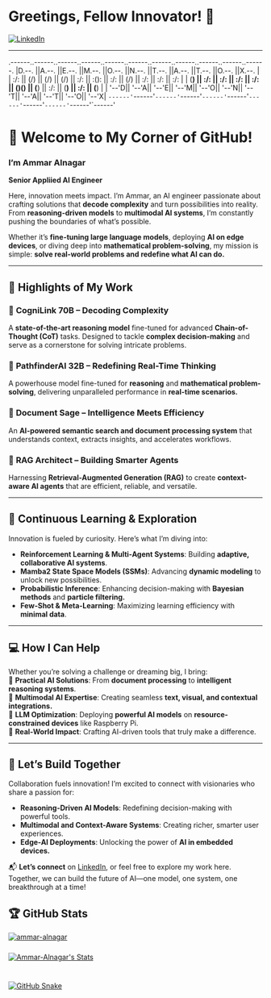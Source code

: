 
# Greetings, Fellow Innovator! 👋  

<a href="https://linkedin.com/in/ammar-alnagar-393413201" target="_blank">
<img src="https://img.shields.io/badge/LinkedIn-%231E77B5.svg?&style=for-the-badge&logo=linkedin&logoColor=white" alt="LinkedIn" />
</a>  



---



.------..------..------..------..------..------..------..------..------..------..------.
|D.--. ||A.--. ||E.--. ||M.--. ||O.--. ||N.--. ||T.--. ||A.--. ||T.--. ||O.--. ||X.--. |
| :/\: || (\/) || (\/) || (\/) || :/\: || :(): || :/\: || (\/) || :/\: || :/\: || :/\: |
| (__) || :\/: || :\/: || :\/: || :\/: || ()() || (__) || :\/: || (__) || :\/: || (__) |
| '--'D|| '--'A|| '--'E|| '--'M|| '--'O|| '--'N|| '--'T|| '--'A|| '--'T|| '--'O|| '--'X|
`------'`------'`------'`------'`------'`------'`------'`------'`------'`------'`------'

                                                                                                                          
                                                                                                       
# 🌟 Welcome to My Corner of GitHub!  
### I’m Ammar Alnagar  
**Senior Appliied AI Engineer**   

Here, innovation meets impact. I’m Ammar, an AI engineer passionate about crafting solutions that **decode complexity** and turn possibilities into reality. From **reasoning-driven models** to **multimodal AI systems**, I’m constantly pushing the boundaries of what’s possible.  

Whether it’s **fine-tuning large language models**, deploying **AI on edge devices**, or diving deep into **mathematical problem-solving**, my mission is simple: **solve real-world problems and redefine what AI can do.**  

---

## 🚀 Highlights of My Work  

### 🔱 **CogniLink 70B – Decoding Complexity**  
A **state-of-the-art reasoning model** fine-tuned for advanced **Chain-of-Thought (CoT)** tasks. Designed to tackle **complex decision-making** and serve as a cornerstone for solving intricate problems.  

### 🧠 **PathfinderAI 32B – Redefining Real-Time Thinking**  
A powerhouse model fine-tuned for **reasoning** and **mathematical problem-solving**, delivering unparalleled performance in **real-time scenarios.**  

### 📜 **Document Sage – Intelligence Meets Efficiency**  
An **AI-powered semantic search and document processing system** that understands context, extracts insights, and accelerates workflows.  

### 🔗 **RAG Architect – Building Smarter Agents**  
Harnessing **Retrieval-Augmented Generation (RAG)** to create **context-aware AI agents** that are efficient, reliable, and versatile.  

---

## 🌱 Continuous Learning & Exploration  

Innovation is fueled by curiosity. Here’s what I’m diving into:  
- **Reinforcement Learning & Multi-Agent Systems**: Building **adaptive, collaborative AI systems**.  
- **Mamba2 State Space Models (SSMs)**: Advancing **dynamic modeling** to unlock new possibilities.  
- **Probabilistic Inference**: Enhancing decision-making with **Bayesian methods** and **particle filtering.**  
- **Few-Shot & Meta-Learning**: Maximizing learning efficiency with **minimal data**.  

---

## 💻 How I Can Help  

Whether you’re solving a challenge or dreaming big, I bring:  
🔹 **Practical AI Solutions**: From **document processing** to **intelligent reasoning systems**.  
🔹 **Multimodal AI Expertise**: Creating seamless **text, visual, and contextual integrations.**  
🔹 **LLM Optimization**: Deploying **powerful AI models** on **resource-constrained devices** like Raspberry Pi.  
🔹 **Real-World Impact**: Crafting AI-driven tools that truly make a difference.  

---

## 🤝 Let’s Build Together  

Collaboration fuels innovation! I’m excited to connect with visionaries who share a passion for:  
- **Reasoning-Driven AI Models**: Redefining decision-making with powerful tools.  
- **Multimodal and Context-Aware Systems**: Creating richer, smarter user experiences.  
- **Edge-AI Deployments**: Unlocking the power of **AI in embedded devices.**  

📬 **Let’s connect** on [LinkedIn](https://linkedin.com/in/ammar-alnagar-393413201), or feel free to explore my work here. Together, we can build the future of AI—one model, one system, one breakthrough at a time!


## 🏆 GitHub Stats

<p align="left"> <a href="https://github.com/ryo-ma/github-profile-trophy"><img src="https://github-profile-trophy.vercel.app/?username=ammar-alnagar&theme=dark_lover" alt="ammar-alnagar" </p>




###
<p>

![Ammar-Alnagar's Stats](https://github-readme-stats.vercel.app/api?username=Ammar-Alnagar&theme=onedark&show_icons=true&hide_border=true&count_private=true)





###


<br clear="both">

<img alt="GitHub Snake" src="https://raw.githubusercontent.com/Ammar-Alnagar/Ammar-Alnagar/output/github-contribution-grid-snake-dark.svg" />

###
